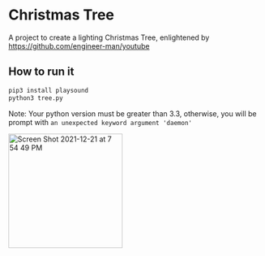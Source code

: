 # Christmas Tree

A project to create a lighting Christmas Tree, enlightened by https://github.com/engineer-man/youtube

## How to run it

```bash
pip3 install playsound
python3 tree.py
```

Note: Your python version must be greater than 3.3, otherwise, you will be prompt with `an unexpected keyword argument 'daemon'`

<img width="225" alt="Screen Shot 2021-12-21 at 7 54 49 PM" src="https://user-images.githubusercontent.com/2566559/147033007-f4fe05b1-0754-4ab0-a719-607cca66de23.png">
